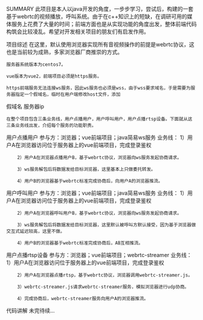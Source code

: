 SUMMARY
    此项目是本人以java开发的角度，一步步学习，尝试后，构建的一套基于webrtc的视频播放，呼叫系统。由于在c++知识上的短缺，在调研可用的媒体服务上花费了大量的时间；前端方面也是从实现功能的角度出发，整体前端代码构筑会比较凌乱。希望对开发相关项目的朋友们有启发作用。

项目综述
    在这里，默认使用浏览器实现所有音视频操作的前提是webrtc协议，这也是当前较为成熟，多家浏览器厂商推崇的方式。

    服务器系统版本为centos7。

    vue版本为vue2，前端项目必须是https服务。

    https前端服务无法连接ws服务，因此ws服务也必须是wss，由于wss要求域名，于是需要为服务器指定一个假域名，临时在用户端修改host文件，添加 

假域名  服务器ip

    在整个项目包含三条业务线，用户点播用户，用户呼叫用户，用户点播rtsp设备。下面就从这三条业务线出发，介绍每个服务的功能职责。

用户点播用户
    参与方：浏览器；vue前端项目；java简易ws服务
    业务线：
        1）用户A在浏览器访问位于服务器上的vue前端项目，完成登录鉴权

        2）用户A在浏览器点播用户B，基于webrtc协议，浏览器向ws服务发起协商请求。

        3）ws服务解包后将数据发给目标浏览器，这里基本上只做委托转发。

        4）用户B的浏览器基于webrtc标准完成协商后，向用户A的浏览器推流。

用户呼叫用户
    参与方：浏览器；vue前端项目；java简易ws服务
    业务线：
        1）用户A在浏览器访问位于服务器上的vue前端项目，完成登录鉴权

        2）用户A在浏览器呼叫用户B，基于webrtc协议，浏览器向ws服务发起协商请求。

        3）ws服务解包后将数据发给目标浏览器，这里默认被呼叫方默认接受，因为基于浏览器做交互式延迟较高，这里不做。

        4）用户B的浏览器基于webrtc标准完成协商后，AB互相推流。

用户点播rtsp设备
    参与方：浏览器；vue前端项目；webrtc-streamer
    业务线：
        1）用户A在浏览器访问位于服务器上的vue前端项目，完成登录鉴权

        2）用户A在浏览器点播rtsp，基于webrtc协议，浏览器调用webrtc-streamer.js。

        3）webrtc-streamer.js请求webrtc-streamer服务，模拟浏览器进行udp协商。

        4）完成协商后，webrtc-streamer服务向用户A的浏览器推流。

代码讲解
未完待续...


